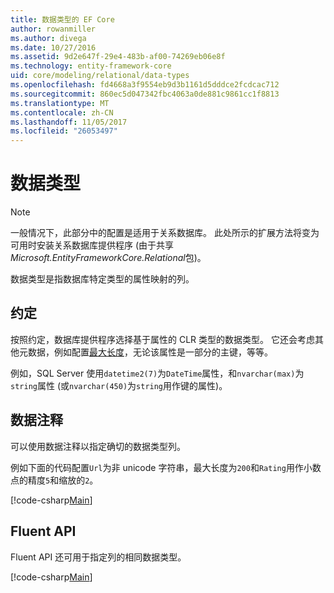 ```yaml
---
title: 数据类型的 EF Core
author: rowanmiller
ms.author: divega
ms.date: 10/27/2016
ms.assetid: 9d2e647f-29e4-483b-af00-74269eb06e8f
ms.technology: entity-framework-core
uid: core/modeling/relational/data-types
ms.openlocfilehash: fd4668a3f9554eb9d3b1161d5dddce2fcdcac712
ms.sourcegitcommit: 860ec5d047342fbc4063a0de881c9861cc1f8813
ms.translationtype: MT
ms.contentlocale: zh-CN
ms.lasthandoff: 11/05/2017
ms.locfileid: "26053497"
---
```

# <a name="data-types"></a>数据类型

> [!NOTE]  
> 一般情况下，此部分中的配置是适用于关系数据库。 此处所示的扩展方法将变为可用时安装关系数据库提供程序 (由于共享*Microsoft.EntityFrameworkCore.Relational*包)。

数据类型是指数据库特定类型的属性映射的列。

## <a name="conventions"></a>约定

按照约定，数据库提供程序选择基于属性的 CLR 类型的数据类型。 它还会考虑其他元数据，例如配置[最大长度](../max-length.md)，无论该属性是一部分的主键，等等。

例如，SQL Server 使用`datetime2(7)`为`DateTime`属性，和`nvarchar(max)`为`string`属性 (或`nvarchar(450)`为`string`用作键的属性)。

## <a name="data-annotations"></a>数据注释

可以使用数据注释以指定确切的数据类型列。

例如下面的代码配置`Url`为非 unicode 字符串，最大长度为`200`和`Rating`用作小数点的精度`5`和缩放的`2`。

[!code-csharp[Main](../../../../samples/core/Modeling/DataAnnotations/Samples/Relational/DataType.cs?name=Entities&highlight=4,6)]

## <a name="fluent-api"></a>Fluent API

Fluent API 还可用于指定列的相同数据类型。

[!code-csharp[Main](../../../../samples/core/Modeling/FluentAPI/Samples/Relational/DataType.cs?name=Model&highlight=9-10)]
